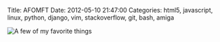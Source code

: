 Title: AFOMFT
Date: 2012-05-10 21:47:00
Categories: html5, javascript, linux, python, django, vim, stackoverflow, git, bash, amiga

![A few of my favorite things](/img/017/afomft.png)
